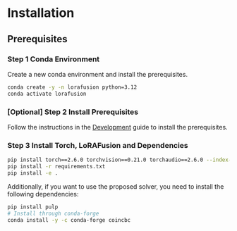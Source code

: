 # Installation

## Prerequisites

### Step 1 Conda Environment

Create a new conda environment and install the prerequisites.

```bash
conda create -y -n lorafusion python=3.12
conda activate lorafusion
```

### [Optional] Step 2 Install Prerequisites

Follow the instructions in the [Development](./development.md) guide to install the prerequisites.

### Step 3 Install Torch, LoRAFusion and Dependencies

```bash
pip install torch==2.6.0 torchvision==0.21.0 torchaudio==2.6.0 --index-url https://download.pytorch.org/whl/cu124
pip install -r requirements.txt
pip install -e .
```

Additionally, if you want to use the proposed solver, you need to install the following dependencies:

```bash
pip install pulp
# Install through conda-forge
conda install -y -c conda-forge coincbc
```
